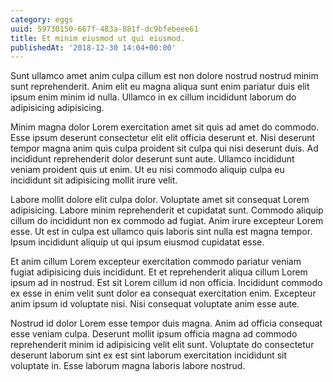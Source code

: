 ```yaml
---
category: eggs
uuid: 59730150-667f-483a-881f-dc9bfebeee61
title: Et minim eiusmod ut qui eiusmod.
publishedAt: '2018-12-30 14:04+00:00'
---
```


Sunt ullamco amet anim culpa cillum est non dolore nostrud nostrud minim sunt reprehenderit. Anim elit eu magna aliqua sunt enim pariatur duis elit ipsum enim minim id nulla. Ullamco in ex cillum incididunt laborum do adipisicing adipisicing.

Minim magna dolor Lorem exercitation amet sit quis ad amet do commodo. Esse ipsum deserunt consectetur elit elit officia deserunt et. Nisi deserunt tempor magna anim quis culpa proident sit culpa qui nisi deserunt duis. Ad incididunt reprehenderit dolor deserunt sunt aute. Ullamco incididunt veniam proident quis ut enim. Ut eu nisi commodo aliquip culpa eu incididunt sit adipisicing mollit irure velit.

Labore mollit dolore elit culpa dolor. Voluptate amet sit consequat Lorem adipisicing. Labore minim reprehenderit et cupidatat sunt. Commodo aliquip cillum do incididunt non ex commodo ad fugiat. Anim irure excepteur Lorem esse. Ut est in culpa est ullamco quis laboris sint nulla est magna tempor. Ipsum incididunt aliquip ut qui ipsum eiusmod cupidatat esse.

Et anim cillum Lorem excepteur exercitation commodo pariatur veniam fugiat adipisicing duis incididunt. Et et reprehenderit aliqua cillum Lorem ipsum ad in nostrud. Est sit Lorem cillum id non officia. Incididunt commodo ex esse in enim velit sunt dolor ea consequat exercitation enim. Excepteur anim ipsum id voluptate nisi. Nisi consequat voluptate anim esse aute.

Nostrud id dolor Lorem esse tempor duis magna. Anim ad officia consequat esse veniam culpa. Deserunt mollit ipsum officia magna ad commodo reprehenderit minim id adipisicing velit elit sunt. Voluptate do consectetur deserunt laborum sint ex est sint laborum exercitation incididunt sit voluptate in. Esse laborum magna laboris labore nostrud.